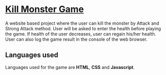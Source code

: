 <h1><a href="https://www.udemy.com/course/javascript-the-complete-guide-2020-beginner-advanced/">Kill Monster Game</a></h1>
<p>A website based project where the user can kill the monster by Attack and Strong Attack method. User will be asked to enter the health before playing the game. If health of the user decreases, user can regain his/her health. User can also log the game result in the console of the web browser.</p>
<h2>Languages used</h2>
<p>Languages used for the game are <b>HTML</b>, <b>CSS</b> and <b>Javascript</b>.</p>
